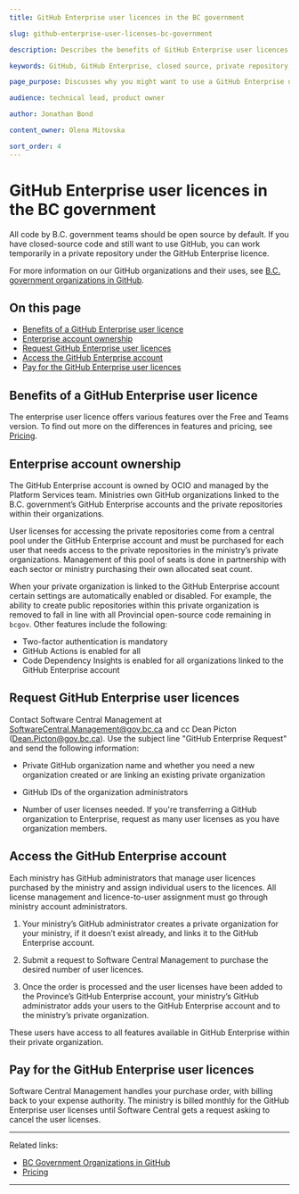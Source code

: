 ```yaml
---
title: GitHub Enterprise user licences in the BC government

slug: github-enterprise-user-licenses-bc-government

description: Describes the benefits of GitHub Enterprise user licences and how to access them.

keywords: GitHub, GitHub Enterprise, closed source, private repository, private organization, licence, license, user licence, user license

page_purpose: Discusses why you might want to use a GitHub Enterprise user licence and how to request, access, and pay for the users.

audience: technical lead, product owner

author: Jonathan Bond

content_owner: Olena Mitovska

sort_order: 4
---
```


# GitHub Enterprise user licences in the BC government

All code by B.C. government teams should be open source by default. If you have closed-source code and still want to use GitHub, you can work temporarily in a private repository under the GitHub Enterprise licence.

For more information on our GitHub organizations and their uses, see [B.C. government organizations in GitHub](../bc-government-organizations-in-github/).

## On this page

- [Benefits of a GitHub Enterprise user licence](#benefits-of-a-github-enterprise-user-licence)
- [Enterprise account ownership](#enterprise-account-ownership)
- [Request GitHub Enterprise user licences](#request-github-enterprise-user-licences)
- [Access the GitHub Enterprise account](#access-the-github-enterprise-account)
- [Pay for the GitHub Enterprise user licences](#pay-for-the-github-enterprise-user-licences)

## Benefits of a GitHub Enterprise user licence

The enterprise user licence offers various features over the Free and Teams version. To find out more on the differences in features and pricing, see [Pricing](https://github.com/pricing).

## Enterprise account ownership

The GitHub Enterprise account is owned by OCIO and managed by the Platform Services team. Ministries own GitHub organizations linked to the B.C. government’s GitHub Enterprise accounts and the private repositories within their organizations.  

User licenses for accessing the private repositories come from a central pool under the GitHub Enterprise account and must be purchased for each user that needs access to the private repositories in the ministry’s private organizations.  Management of this pool of seats is done in partnership with each sector or ministry purchasing their own allocated seat count.

When your private organization is linked to the GitHub Enterprise account certain settings are automatically enabled or disabled. For example, the ability to create public repositories within this private organization is removed to fall in line with all Provincial open-source code remaining in `bcgov`. Other features include the following:

* Two-factor authentication is mandatory
* GitHub Actions is enabled for all
* Code Dependency Insights is enabled for all organizations linked to the GitHub Enterprise account

## Request GitHub Enterprise user licences

Contact Software Central Management at SoftwareCentral.Management@gov.bc.ca and cc Dean Picton (Dean.Picton@gov.bc.ca). Use the subject line "GitHub Enterprise Request" and send the following information:  

* Private GitHub organization name and whether you need a new organization created or are linking an existing private organization  

* GitHub IDs of the organization administrators

* Number of user licenses needed. If you're transferring a GitHub organization to Enterprise, request as many user licenses as you have organization members.

## Access the GitHub Enterprise account

Each ministry has GitHub administrators that manage user licences purchased by the ministry and assign individual users to the licences. All license management and licence-to-user assignment must go through ministry account administrators.   

1. Your ministry’s GitHub administrator creates a private organization for your ministry, if it doesn’t exist already, and links it to the GitHub Enterprise account.

2. Submit a request to Software Central Management to purchase the desired number of user licences.

3. Once the order is processed and the user licenses have been added to the Province’s GitHub Enterprise account, your ministry’s GitHub administrator adds your users to the GitHub Enterprise account and to the ministry’s private organization.

These users have access to all features available in GitHub Enterprise within their private organization.

## Pay for the GitHub Enterprise user licences

Software Central Management handles your purchase order, with billing back to your expense authority. The ministry is billed monthly for the GitHub Enterprise user licenses until Software Central gets a request asking to cancel the user licenses.

---
Related links:

* [BC Government Organizations in GitHub](../bc-government-organizations-in-github/)
* [Pricing](https://github.com/pricing)

---
